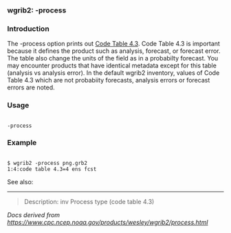 
### wgrib2: -process



### Introduction



The -process option prints out 
[Code Table 4.3](https://www.nco.ncep.noaa.gov/pmb/docs/grib2/grib2_table4-3.shtml). Code Table 4.3 is important because it defines
the product such as analysis, forecast, or forecast error. The
table also change the units of the field as in a probabilty forecast.
You may encounter products that have identical metadata
except for this table (analysis vs analysis error). In the default
wgrib2 inventory, values of Code Table 4.3 which are not
probabiity forecasts, analysis errors or forecast errors are noted.



### Usage




```

-process

```

### Example



```

$ wgrib2 -process png.grb2
1:4:code table 4.3=4 ens fcst

```


See also: 





----

>Description: inv          Process type (code table 4.3)

_Docs derived from <https://www.cpc.ncep.noaa.gov/products/wesley/wgrib2/process.html>_